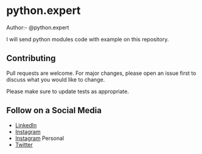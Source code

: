 # python.expert

Author:- @python.expert

I will send python modules code with example on this repository.


## Contributing
Pull requests are welcome. For major changes, please open an issue first to discuss what you would like to change.

Please make sure to update tests as appropriate.

## Follow on a Social Media
- [LinkedIn](https://bit.ly/2Ky3ho6)
- [Instagram](https://bit.ly/3b9Qeo4)
- [Instagram](https://bit.ly/32SXHV0) Personal
- [Twitter](https://bit.ly/3dbLJLC)

